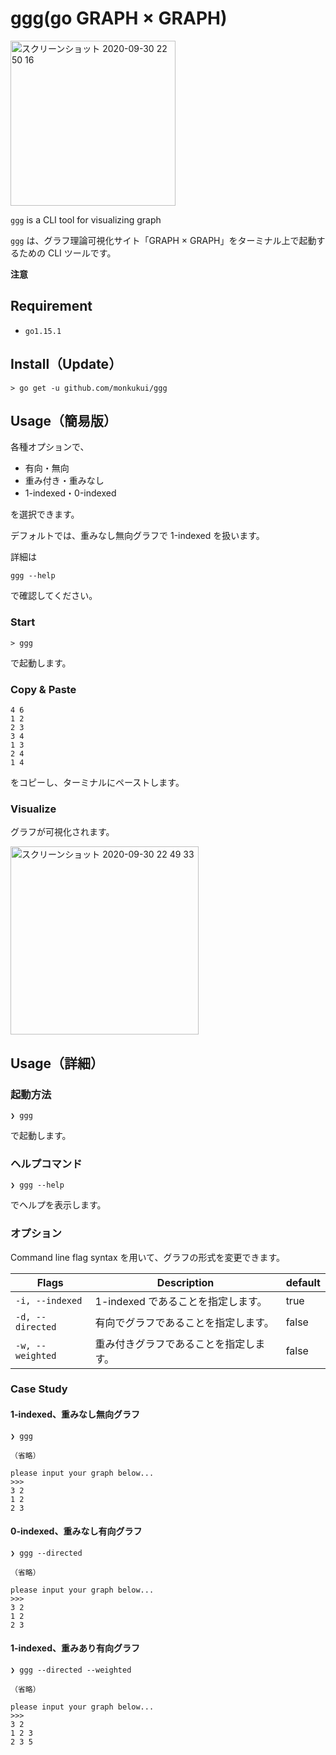 # ggg(go GRAPH × GRAPH)

<img width="264" alt="スクリーンショット 2020-09-30 22 50 16" src="https://user-images.githubusercontent.com/47474057/94693994-55c29200-036f-11eb-827c-1aa72a166f64.png">


`ggg` is a CLI tool for visualizing graph

`ggg` は、グラフ理論可視化サイト「GRAPH × GRAPH」をターミナル上で起動するための CLI ツールです。

**注意**

## Requirement

- `go1.15.1`

## Install（Update）
```
> go get -u github.com/monkukui/ggg
```

## Usage（簡易版）

各種オプションで、
- 有向・無向
- 重み付き・重みなし
- 1-indexed・0-indexed

を選択できます。

デフォルトでは、重みなし無向グラフで 1-indexed を扱います。

詳細は
```
ggg --help
```
で確認してください。

### Start
```
> ggg
```
で起動します。

### Copy & Paste
```
4 6
1 2
2 3
3 4
1 3
2 4
1 4
```
をコピーし、ターミナルにペーストします。

### Visualize
グラフが可視化されます。

<img width="301" alt="スクリーンショット 2020-09-30 22 49 33" src="https://user-images.githubusercontent.com/47474057/94693893-3b88b400-036f-11eb-87ef-a64ad4c00f63.png">



## Usage（詳細）

### 起動方法
```
❯ ggg
```
で起動します。

### ヘルプコマンド

```
❯ ggg --help
```
でヘルプを表示します。

### オプション
Command line flag syntax を用いて、グラフの形式を変更できます。

|  Flags  |  Description  | default |
| ---- | ---- | ---- |
|  `-i, --indexed`  |  1-indexed であることを指定します。  | true |
|  `-d, --directed`  |  有向でグラフであることを指定します。  | false |
|  `-w, --weighted`  |  重み付きグラフであることを指定します。 | false |


### Case Study

#### 1-indexed、重みなし無向グラフ

```
❯ ggg

（省略）

please input your graph below...
>>> 
3 2
1 2
2 3
```

#### 0-indexed、重みなし有向グラフ

```
❯ ggg --directed

（省略）

please input your graph below...
>>> 
3 2
1 2
2 3
```

#### 1-indexed、重みあり有向グラフ

```
❯ ggg --directed --weighted

（省略）

please input your graph below...
>>> 
3 2
1 2 3
2 3 5
```

